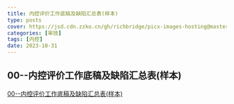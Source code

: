 ```yaml
---
title: 内控评价工作底稿及缺陷汇总表(样本)
type: posts
cover: https://jsd.cdn.zzko.cn/gh/richbridge/picx-images-hosting@master/thumbnail/audit.png
categories: [审技]
tags: [内控]
date: 2023-10-31
---
```

## 00--内控评价工作底稿及缺陷汇总表(样本)

[00--内控评价工作底稿及缺陷汇总表(样本)](https://richffan.sharepoint.com/:x:/g/EQro2r_7-xJBpKWWOvuLZlgBm_J78aGhmWoegfSnaV83MA?e=BYSnXc)